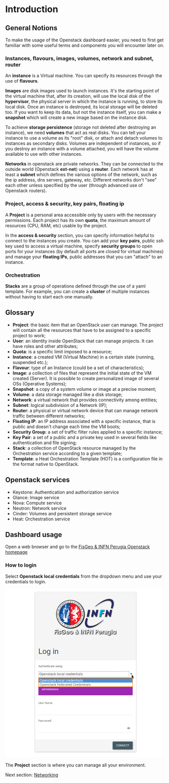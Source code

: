 Introduction<a name="introduction"></a>
=========

General Notions<a name="general-notion"></a>
---------

To make the usage of the Openstack dashboard easier, you need to first get familiar with some useful terms and components you will encounter later on.

### Instances, flavours, images, volumes, network and subnet, router

An **instance** is a Virtual machine. You can specify its resources through the use of **flavours**.

**Images** are disk images used to launch instances. It's the starting point of the virtual machine that, after its creation, will use the local disk of the **hypervisor**, the physical server in which the instance is running, to store its local disk. Once an instance is destroyed, its local storage will be deleted too. If you want to keep its data, but not the instance itself, you can make a **snapshot** which will create a new image based on the instance disk.

To achieve **storage persistence** (storage not deleted after destroying an instance), we need **volumes** that act as real disks. You can tell your instance to use a volume as its "root" disk, or attach and detach volumes to instances as secondary disks. Volumes are independent of instances, so if you destroy an instance with a volume attached, you will have the volume available to use with other instances.

**Networks** in openstack are private networks. They can be connected to the outside world (Openstack **ext-net**) using a **router**. Each network has at least a **subnet** which defines the various options of the network, such as the ip address, dns servers, gateway, etc. Different networks don't "see" each other unless specified by the user (through advanced use of Openstack routers).

### Project, access & security, key pairs, floating ip

A **Project** is a personal area accessible only by users with the necessary permissions. Each project has its own **quota**, the maximum amount of resources (CPU, RAM, etc) usable by the project.

In the **access & security** section, you can specify information helpful to connect to the instances you create. You can add your **key pairs**, public ssh key used to access a virtual machine, specify **security groups** to open ports for your instances (by default all ports are closed for virtual machines) and manage your **floating IPs**, public addresses that you can "attach" to an instance.

### Orchestration

**Stacks** are a group of operations defined through the use of a yaml template. For example, you can create a **cluster** of multiple instances without having to start each one manually.

Glossary<a name="glossary"></a>
---------

* **Project**: the basic item that an OpenStack user can manage. The project will contain all the resources that have to be assigned to a specific project to work;
* **User**: an identity inside OpenStack that can manage projects. It can have roles and other attributes;
* **Quota**: is a specific limit imposed to a resource;
* **Instance**: a created VM (Virtual Machine) in a certain state (running, suspended etc.);
* **Flavour**: type of an Instance (could be a set of characteristics);
* **Image**: a collection of files that represent the initial state of the VM created (Server). It is possible to create personalized image of several OSs (Operative Systems);
* **Snapshot**: a copy of a system volume or image at a precise moment;
* **Volume**: a data storage managed like a disk storage;
* **Network**: a virtual network that provides connectivity among entities;
* **Subnet**: logical subdivision of a Network (IP);
* **Router**: a physical or virtual network device that can manage network traffic between different networks;
* **Floating IP**: an IP address associated with a specific instance, that is public and doesn't change each time the VM boots;
* **Security Group**: a set of traffic filter rules applied to a specific instance;
* **Key Pair**: a set of a public and a private key used in several fields like authentication and file signing;
* **Stack**: a collection of OpenStack resource managed by the Orchestration service according to a given template;
* **Template**: a Heat Orchestration Template (HOT) is a configuration file in the format native to OpenStack.

Openstack services<a name="services"></a>
---------

* Keystone: Authentication and authorization service
* Glance: Image service
* Nova: Compute service
* Neutron: Network service
* Cinder: Volumes and persistent storage service
* Heat: Orchestration service

Dashboard usage<a name="dashboard"></a>
---------

Open a web browser and go to the [FisGeo & INFN Perugia Openstack homepage](http://openstack.fisica.unipg.it/)

### How to login
Select **Openstack local credentials** from the dropdown menu and use your credentials to login.

![](https://raw.githubusercontent.com/Cloud-PG/Handson-Openstack/master/img/Openstack_login.png)

The **Project** section is where you can manage all your environment.

Next section: [Networking](Networking.md)
